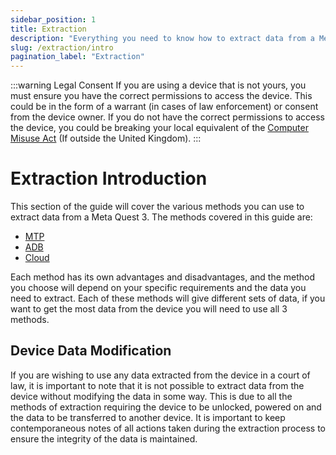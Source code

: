 ```yaml
---
sidebar_position: 1
title: Extraction
description: "Everything you need to know how to extract data from a Meta Quest 3"
slug: /extraction/intro
pagination_label: "Extraction"
---
```


:::warning Legal Consent
If you are using a device that is not yours, you must ensure you have the correct permissions to access the device. This could be in the form of a warrant (in cases of law enforcement) or consent from the device owner. If you do not have the correct permissions to access the device, you could be breaking your local equivalent of the [Computer Misuse Act](https://www.legislation.gov.uk/ukpga/1990/18/contents) (If outside the United Kingdom).
:::


# Extraction Introduction

This section of the guide will cover the various methods you can use to extract data from a Meta Quest 3. The methods covered in this guide are:
- [MTP](/extraction/mtp)
- [ADB](/extraction/adb/adb_extraction)
- [Cloud](/extraction/cloud)

Each method has its own advantages and disadvantages, and the method you choose will depend on your specific requirements and the data you need to extract. Each of these methods will give different sets of data, if you want to get the most data from the device you will need to use all 3 methods.

## Device Data Modification

If you are wishing to use any data extracted from the device in a court of law, it is important to note that it is not possible to extract data from the device without modifying the data in some way. This is due to all the methods of extraction requiring the device to be unlocked, powered on and the data to be transferred to another device. It is important to keep contemporaneous notes of all actions taken during the extraction process to ensure the integrity of the data is maintained.


